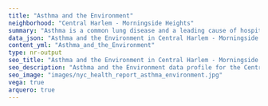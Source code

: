 ```yaml
---
title: "Asthma and the Environment"
neighborhood: "Central Harlem - Morningside Heights"
summary: "Asthma is a common lung disease and a leading cause of hospitalizations for children under 15 years old. This report provides a summary of asthma indicators by neighborhood. It also describes housing and neighborhood characteristics that can make asthma worse."
data_json: "Asthma and the Environment in Central Harlem - Morningside Heights"
content_yml: "Asthma_and_the_Environment"
type: nr-output
seo_title: "Asthma and the Environment in Central Harlem - Morningside Heights"
seo_description: "Asthma and the Environment data profile for the Central Harlem - Morningside Heights neighborhood of NYC."
seo_image: "images/nyc_health_report_asthma_environment.jpg"
vega: true
arquero: true
---
```

